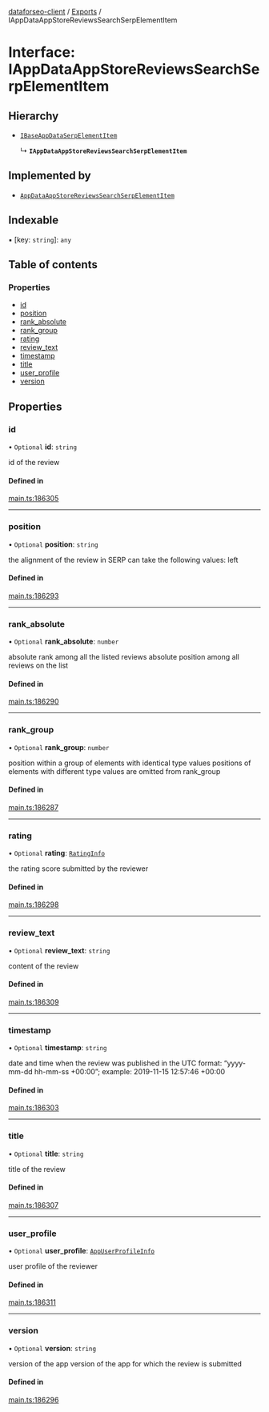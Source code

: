 [dataforseo-client](../README.md) / [Exports](../modules.md) / IAppDataAppStoreReviewsSearchSerpElementItem

# Interface: IAppDataAppStoreReviewsSearchSerpElementItem

## Hierarchy

- [`IBaseAppDataSerpElementItem`](IBaseAppDataSerpElementItem.md)

  ↳ **`IAppDataAppStoreReviewsSearchSerpElementItem`**

## Implemented by

- [`AppDataAppStoreReviewsSearchSerpElementItem`](../classes/AppDataAppStoreReviewsSearchSerpElementItem.md)

## Indexable

▪ [key: `string`]: `any`

## Table of contents

### Properties

- [id](IAppDataAppStoreReviewsSearchSerpElementItem.md#id)
- [position](IAppDataAppStoreReviewsSearchSerpElementItem.md#position)
- [rank\_absolute](IAppDataAppStoreReviewsSearchSerpElementItem.md#rank_absolute)
- [rank\_group](IAppDataAppStoreReviewsSearchSerpElementItem.md#rank_group)
- [rating](IAppDataAppStoreReviewsSearchSerpElementItem.md#rating)
- [review\_text](IAppDataAppStoreReviewsSearchSerpElementItem.md#review_text)
- [timestamp](IAppDataAppStoreReviewsSearchSerpElementItem.md#timestamp)
- [title](IAppDataAppStoreReviewsSearchSerpElementItem.md#title)
- [user\_profile](IAppDataAppStoreReviewsSearchSerpElementItem.md#user_profile)
- [version](IAppDataAppStoreReviewsSearchSerpElementItem.md#version)

## Properties

### id

• `Optional` **id**: `string`

id of the review

#### Defined in

[main.ts:186305](https://github.com/dataforseo/TypeScriptClient/blob/7ca1aa4/main.ts#L186305)

___

### position

• `Optional` **position**: `string`

the alignment of the review in SERP
can take the following values: left

#### Defined in

[main.ts:186293](https://github.com/dataforseo/TypeScriptClient/blob/7ca1aa4/main.ts#L186293)

___

### rank\_absolute

• `Optional` **rank\_absolute**: `number`

absolute rank among all the listed reviews
absolute position among all reviews on the list

#### Defined in

[main.ts:186290](https://github.com/dataforseo/TypeScriptClient/blob/7ca1aa4/main.ts#L186290)

___

### rank\_group

• `Optional` **rank\_group**: `number`

position within a group of elements with identical type values
positions of elements with different type values are omitted from rank_group

#### Defined in

[main.ts:186287](https://github.com/dataforseo/TypeScriptClient/blob/7ca1aa4/main.ts#L186287)

___

### rating

• `Optional` **rating**: [`RatingInfo`](../classes/RatingInfo.md)

the rating score submitted by the reviewer

#### Defined in

[main.ts:186298](https://github.com/dataforseo/TypeScriptClient/blob/7ca1aa4/main.ts#L186298)

___

### review\_text

• `Optional` **review\_text**: `string`

content of the review

#### Defined in

[main.ts:186309](https://github.com/dataforseo/TypeScriptClient/blob/7ca1aa4/main.ts#L186309)

___

### timestamp

• `Optional` **timestamp**: `string`

date and time when the review was published
in the UTC format: “yyyy-mm-dd hh-mm-ss +00:00”;
example:
2019-11-15 12:57:46 +00:00

#### Defined in

[main.ts:186303](https://github.com/dataforseo/TypeScriptClient/blob/7ca1aa4/main.ts#L186303)

___

### title

• `Optional` **title**: `string`

title of the review

#### Defined in

[main.ts:186307](https://github.com/dataforseo/TypeScriptClient/blob/7ca1aa4/main.ts#L186307)

___

### user\_profile

• `Optional` **user\_profile**: [`AppUserProfileInfo`](../classes/AppUserProfileInfo.md)

user profile of the reviewer

#### Defined in

[main.ts:186311](https://github.com/dataforseo/TypeScriptClient/blob/7ca1aa4/main.ts#L186311)

___

### version

• `Optional` **version**: `string`

version of the app
version of the app for which the review is submitted

#### Defined in

[main.ts:186296](https://github.com/dataforseo/TypeScriptClient/blob/7ca1aa4/main.ts#L186296)
